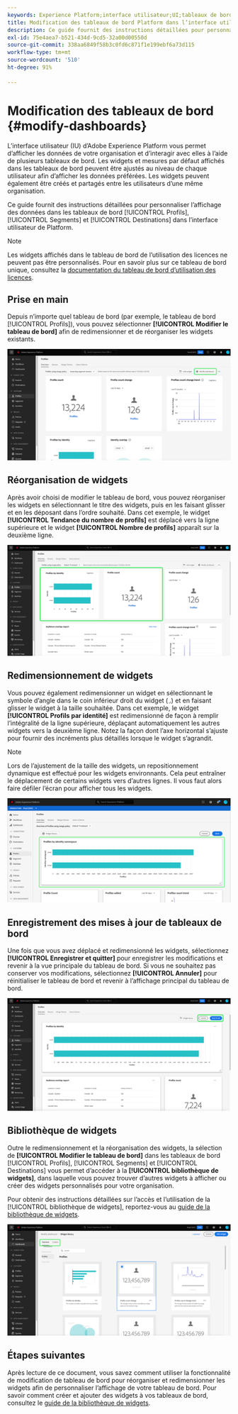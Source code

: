 ```yaml
---
keywords: Experience Platform;interface utilisateur;UI;tableaux de bord;tableau de bord;profils;segments;destinations;utilisation des licences
title: Modification des tableaux de bord Platform dans l’interface utilisateur
description: Ce guide fournit des instructions détaillées pour personnaliser l’affichage des données Adobe Experience Platform de votre organisation dans les tableaux de bord.
exl-id: 75e4aea7-b521-434d-9cd5-32a00d00550d
source-git-commit: 338aa6849f58b3c0fd6c871f1e199ebf6a73d115
workflow-type: tm+mt
source-wordcount: '510'
ht-degree: 91%

---
```


# Modification des tableaux de bord {#modify-dashboards}

L’interface utilisateur (IU) d’Adobe Experience Platform vous permet d’afficher les données de votre organisation et d’interagir avec elles à l’aide de plusieurs tableaux de bord. Les widgets et mesures par défaut affichés dans les tableaux de bord peuvent être ajustés au niveau de chaque utilisateur afin d’afficher les données préférées. Les widgets peuvent également être créés et partagés entre les utilisateurs d’une même organisation.

Ce guide fournit des instructions détaillées pour personnaliser l’affichage des données dans les tableaux de bord [!UICONTROL Profils], [!UICONTROL Segments] et [!UICONTROL Destinations] dans l’interface utilisateur de Platform.

>[!NOTE]
>
>Les widgets affichés dans le tableau de bord de l’utilisation des licences ne peuvent pas être personnalisés. Pour en savoir plus sur ce tableau de bord unique, consultez la [documentation du tableau de bord d’utilisation des licences](../guides/license-usage.md).

## Prise en main

Depuis n’importe quel tableau de bord (par exemple, le tableau de bord [!UICONTROL Profils]), vous pouvez sélectionner **[!UICONTROL Modifier le tableau de bord]** afin de redimensionner et de réorganiser les widgets existants.

![Le tableau de bord Profils avec modification du tableau de bord est mis en surbrillance.](../images/customization/modify-dashboard.png)

## Réorganisation de widgets

Après avoir choisi de modifier le tableau de bord, vous pouvez réorganiser les widgets en sélectionnant le titre des widgets, puis en les faisant glisser et en les déposant dans l’ordre souhaité. Dans cet exemple, le widget **[!UICONTROL Tendance du nombre de profils]** est déplacé vers la ligne supérieure et le widget **[!UICONTROL Nombre de profils]** apparaît sur la deuxième ligne.

![Le tableau de bord Profils avec deux widgets réorganisés mis en surbrillance.](../images/customization/move-widget.png)

## Redimensionnement de widgets

Vous pouvez également redimensionner un widget en sélectionnant le symbole d’angle dans le coin inférieur droit du widget (`⌟`) et en faisant glisser le widget à la taille souhaitée. Dans cet exemple, le widget **[!UICONTROL Profils par identité]** est redimensionné de façon à remplir l’intégralité de la ligne supérieure, déplaçant automatiquement les autres widgets vers la deuxième ligne. Notez la façon dont l’axe horizontal s’ajuste pour fournir des incréments plus détaillés lorsque le widget s’agrandit.

>[!NOTE]
>
>Lors de l’ajustement de la taille des widgets, un repositionnement dynamique est effectué pour les widgets environnants. Cela peut entraîner le déplacement de certains widgets vers d’autres lignes. Il vous faut alors faire défiler l’écran pour afficher tous les widgets.

![Le tableau de bord Profils avec un widget redimensionné surligné.](../images/customization/resize-widget.png)

## Enregistrement des mises à jour de tableaux de bord

Une fois que vous avez déplacé et redimensionné les widgets, sélectionnez **[!UICONTROL Enregistrer et quitter]** pour enregistrer les modifications et revenir à la vue principale du tableau de bord. Si vous ne souhaitez pas conserver vos modifications, sélectionnez **[!UICONTROL Annuler]** pour réinitialiser le tableau de bord et revenir à l’affichage principal du tableau de bord.

![Le tableau de bord Profils avec les options Annuler et Enregistrer et quitter est mis en surbrillance.](../images/customization/save-changes.png)

## Bibliothèque de widgets

Outre le redimensionnement et la réorganisation des widgets, la sélection de **[!UICONTROL Modifier le tableau de bord]** dans les tableaux de bord [!UICONTROL Profils], [!UICONTROL Segments] et [!UICONTROL Destinations] vous permet d’accéder à la **[!UICONTROL bibliothèque de widgets]**, dans laquelle vous pouvez trouver d’autres widgets à afficher ou créer des widgets personnalisés pour votre organisation.

Pour obtenir des instructions détaillées sur l’accès et l’utilisation de la [!UICONTROL bibliothèque de widgets], reportez-vous au [guide de la bibliothèque de widgets](widget-library.md).

![Espace de travail de la bibliothèque de widgets en surbrillance Standard et Personnalisé.](../images/customization/widget-library.png)

## Étapes suivantes

Après lecture de ce document, vous savez comment utiliser la fonctionnalité de modification de tableau de bord pour réorganiser et redimensionner les widgets afin de personnaliser l’affichage de votre tableau de bord. Pour savoir comment créer et ajouter des widgets à vos tableaux de bord, consultez le [guide de la bibliothèque de widgets](widget-library.md).
